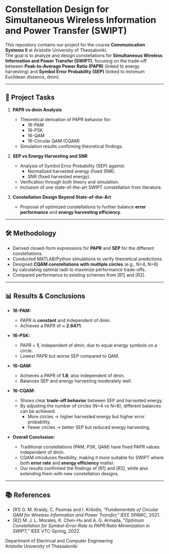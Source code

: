 # Constellation Design for Simultaneous Wireless Information and Power Transfer (SWIPT)

This repository contains our project for the course **Communication Systems II** at Aristotle University of Thessaloniki.  
The goal is to analyze and design constellations for **Simultaneous Wireless Information and Power Transfer (SWIPT)**, focusing on the trade-off between **Peak-to-Average Power Ratio (PAPR)** (linked to energy harvesting) and **Symbol Error Probability (SEP)** (linked to minimum Euclidean distance, dmin).

---

## 📌 Project Tasks

1. **PAPR vs dmin Analysis**
   - Theoretical derivation of PAPR behavior for:
     - 16-PAM
     - 16-PSK
     - 16-QAM
     - 16-Circular QAM (CQAM)
   - Simulation results confirming theoretical findings.

2. **SEP vs Energy Harvesting and SNR**
   - Analysis of Symbol Error Probability (SEP) against:
     - Normalized harvested energy (fixed SNR).
     - SNR (fixed harvested energy).
   - Verification through both theory and simulation.
   - Inclusion of one state-of-the-art SWIPT constellation from literature.

3. **Constellation Design Beyond State-of-the-Art**
   - Proposal of optimized constellations to further balance **error performance** and **energy harvesting efficiency**.

---

## 🛠️ Methodology

- Derived closed-form expressions for **PAPR** and **SEP** for the different constellations.
- Conducted MATLAB/Python simulations to verify theoretical predictions.
- Designed **CQAM constellations with multiple circles** (e.g., N=4, N=8) by calculating optimal radii to maximize performance trade-offs.
- Compared performance to existing schemes from [R1] and [R2].

---

## 📊 Results & Conclusions

- **16-PAM:**  
  - PAPR is **constant** and independent of dmin.  
  - Achieves a PAPR of ≈ **2.6471**.

- **16-PSK:**  
  - PAPR = **1**, independent of dmin, due to equal energy symbols on a circle.  
  - Lowest PAPR but worse SEP compared to QAM.

- **16-QAM:**  
  - Achieves a PAPR of **1.8**, also independent of dmin.  
  - Balances SEP and energy harvesting moderately well.

- **16-CQAM:**  
  - Shows clear **trade-off behavior** between SEP and harvested energy.  
  - By adjusting the number of circles (N=4 vs N=8), different balances can be achieved:
    - More circles → higher harvested energy but higher error probability.
    - Fewer circles → better SEP but reduced energy harvesting.

- **Overall Conclusion:**  
  - Traditional constellations (PAM, PSK, QAM) have fixed PAPR values independent of dmin.  
  - CQAM introduces flexibility, making it more suitable for SWIPT where both **error rate** and **energy efficiency** matter.  
  - Our results confirmed the findings of [R1] and [R2], while also extending them with new constellation designs.

---

## 📚 References

- [R1] G. M. Kraidy, C. Psomas and I. Krikidis, *"Fundamentals of Circular QAM for Wireless Information and Power Transfer,"* IEEE SPAWC, 2021.  
- [R2] M. J. L. Morales, K. Chen-Hu and A. G. Armada, *"Optimum Constellation for Symbol-Error-Rate to PAPR Ratio Minimization in SWIPT,"* IEEE VTC-Spring, 2022.


Department of Electrical and Computer Engineering  
Aristotle University of Thessaloniki  
